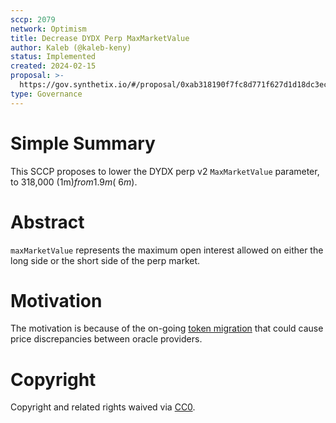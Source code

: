 ```yaml
---
sccp: 2079
network: Optimism
title: Decrease DYDX Perp MaxMarketValue
author: Kaleb (@kaleb-keny)
status: Implemented
created: 2024-02-15
proposal: >-
  https://gov.synthetix.io/#/proposal/0xab318190f7fc8d771f627d1d18dc3ec655c6a283a6d6d034eff8c1533ea577bb
type: Governance
---
```


# Simple Summary

This SCCP proposes to lower the DYDX perp v2 `MaxMarketValue` parameter, to 318,000 (1m$) from 1.9m (~6m$).

# Abstract

`maxMarketValue` represents the maximum open interest allowed on either the long side or the short side of the perp market.

# Motivation

The motivation is because of the on-going [token migration](https://docs.dydx.community/dydx-token-migration/start-here/introduction) that could cause price discrepancies between oracle providers. 

# Copyright

Copyright and related rights waived via [CC0](https://creativecommons.org/publicdomain/zero/1.0/).

